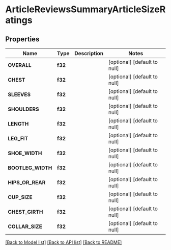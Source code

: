 # ArticleReviewsSummaryArticleSizeRatings

## Properties
Name | Type | Description | Notes
------------ | ------------- | ------------- | -------------
**OVERALL** | **f32** |  | [optional] [default to null]
**CHEST** | **f32** |  | [optional] [default to null]
**SLEEVES** | **f32** |  | [optional] [default to null]
**SHOULDERS** | **f32** |  | [optional] [default to null]
**LENGTH** | **f32** |  | [optional] [default to null]
**LEG_FIT** | **f32** |  | [optional] [default to null]
**SHOE_WIDTH** | **f32** |  | [optional] [default to null]
**BOOTLEG_WIDTH** | **f32** |  | [optional] [default to null]
**HIPS_OR_REAR** | **f32** |  | [optional] [default to null]
**CUP_SIZE** | **f32** |  | [optional] [default to null]
**CHEST_GIRTH** | **f32** |  | [optional] [default to null]
**COLLAR_SIZE** | **f32** |  | [optional] [default to null]

[[Back to Model list]](../README.md#documentation-for-models) [[Back to API list]](../README.md#documentation-for-api-endpoints) [[Back to README]](../README.md)


